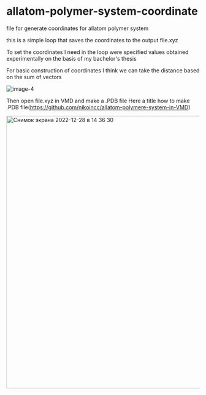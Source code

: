 # allatom-polymer-system-coordinate
file for generate coordinates for allatom polymer system

this is a simple loop that saves the coordinates to the output file.xyz

To set the coordinates I need in the loop were specified values obtained experimentally on the basis of my bachelor's thesis

For basic construction of coordinates I think we can take the distance based on the sum of vectors

![image-4](https://user-images.githubusercontent.com/118219943/209806073-2bf28918-61c9-403c-90dc-f695e0b49d89.jpg)

Then open file.xyz in VMD and make a .PDB file
Here a title how to make .PDB file(https://github.com/nikoincc/allatom-polymere-system-in-VMD)

<img width="711" alt="Снимок экрана 2022-12-28 в 14 36 30" src="https://user-images.githubusercontent.com/118219943/209806412-d06edc5b-6aed-403e-9531-70fef23b8471.png">
